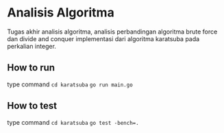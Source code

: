# Analisis Algoritma

Tugas akhir analisis algoritma, 
analisis perbandingan algoritma brute force dan divide and conquer implementasi dari algoritma karatsuba pada perkalian integer.

## How to run
type command 
`cd karatsuba`
`go run main.go`

## How to test 
type command
`cd karatsuba`
`go test -bench=.`


